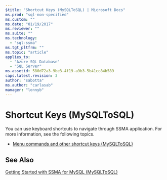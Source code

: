 ```yaml
---
$title: "Shortcut Keys (MySQLToSQL) | Microsoft Docs"
ms.prod: "sql-non-specified"
ms.custom: ""
ms.date: "01/19/2017"
ms.reviewer: ""
ms.suite: ""
ms.technology: 
  - "sql-ssma"
ms.tgt_pltfrm: ""
ms.topic: "article"
applies_to: 
  - "Azure SQL Database"
  - "SQL Server"
ms.assetid: 580d72a3-9be3-4f19-a9b3-5b41cc84b589
caps.latest.revision: 3
author: "sabotta"
ms.author: "carlasab"
manager: "lonnyb"
---
```

# Shortcut Keys (MySQLToSQL)
You can use keyboard shortcuts to navigate through SSMA application. For more information, see the following topics.  
  
-   [Menu commands and other shortcut keys &#40;MySQLToSQL&#41;](../../ssma/mysql/menu-commands-and-other-shortcut-keys-mysqltosql.md)  
  
## See Also  
[Getting Started with SSMA for MySQL &#40;MySQLToSQL&#41;](../../ssma/mysql/getting-started-with-ssma-for-mysql-mysqltosql.md)  
  
